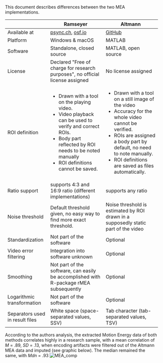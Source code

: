 This document describes differences between the two MEA implementations.

|   |Ramseyer|Altmann|
|---|---|---|
|Available at|[psync.ch](https://psync.ch/downloads/), [osf.io](https://osf.io/gkzs3/)|[GitHub](https://github.com/10101-00001/MEA)|
|Platform|Windows & macOS|MATLAB|
|Software|Standalone, closed source|MATLAB, open source|
|License|Declared "Free of charge for research purposes", no official license assigned|No license assigned|
|ROI definition|<ul><li>Drawn with a tool on the playing video.</li><li>Video playback can be used to verify and correct ROIs.</li><li>Body part reflected by ROI needs to be noted manually</li><li>ROI definitions cannot be saved.|<ul><li>Drawn with a tool on a still image of the video</li><li>Accuracy for the whole video cannot be verified.</li><li>ROIs are assigned a body part by default, no need to note manually.</li><li>ROI definitions are saved as files automatically.</li></ul>|
|Ratio support|supports 4:3 and 16:9 ratio (different implementations)|supports any ratio|
|Noise threshold|Default threshold given, no easy way to find more exact threshold.|Noise threshold is estimated by ROI drawn in a supposedly static part of the video|
|Standardization|Not part of the software|Optional|
|Video error filtering|Integration into software unknown|Optional|
|Smoothing|Not part of the software, can easily be accomplished with R-package rMEA subsequently|Optional|
|Logarithmic transformation|Not part of the software|Optional|
|Separators used in result files|White space (space-separated values, SSV)|Tab character (tab-separated values, TSV)|

According to the authors analysis, the extracted Motion Energy data of both methods correlates highly in a research sample, with a mean correlation of *M* = .89, *SD* = .13, when encoding artifacts were filtered out of the Altmann MEA data and imputed (see graphic below). The median remained the same, with *Mdn* = .93
![MEA_comp](https://user-images.githubusercontent.com/10432441/167428194-5284da3f-bca3-45a2-9416-c02318602c8f.png)
